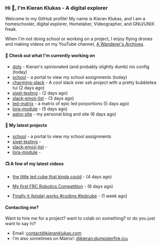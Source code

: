 ### Hi 👋, I'm Kieran Klukas - A digital explorer 

Welcome to my GitHub profile! My name is Kieran Klukas, and I am a homeschooler, digital explorer, Homelaber, Videographer, and GNU/UNIX freak.

When I'm not doing school or working on a project, I enjoy flying drones and making videos on my YouTube channel, [A Wanderer's Archives](https://youtube.com/@wanderer.archives).

#### 👷 Check out what I'm currently working on

- [dots](https://github.com/kcoderhtml/dots) - Kieran's opinionated (and probably slightly dumb) nix config (today)
- [school](https://github.com/kcoderhtml/school) - a portal to view my school assignments (today)
- [charming-slack](https://github.com/kcoderhtml/charming-slack) - A cool slack over ssh project with a pretty bubbletea tui (2 days ago)
- [sixel-testing](https://github.com/kcoderhtml/sixel-testing) -  (2 days ago)
- [slack-emoji-list](https://github.com/kcoderhtml/slack-emoji-list) -  (3 days ago)
- [led-matrix](https://github.com/kcoderhtml/led-matrix) - a matrix of epic led porportions (5 days ago)
- [lora-module](https://github.com/kcoderhtml/lora-module) -  (5 days ago)
- [astro-site](https://github.com/kcoderhtml/astro-site) - my personal blog and site (6 days ago)

#### 🌱 My latest projects

- [school](https://github.com/kcoderhtml/school) - a portal to view my school assignments
- [sixel-testing](https://github.com/kcoderhtml/sixel-testing) - 
- [slack-emoji-list](https://github.com/kcoderhtml/slack-emoji-list) - 
- [lora-module](https://github.com/kcoderhtml/lora-module) - 

#### 📺 A few of my latest videos

- [the little led cube that kinda could](https://www.youtube.com/watch?v=um7v7Y04vGw) - (4 days ago)

- [My first FRC Robotics Competition](https://www.youtube.com/watch?v=w_o2-eqkbCk) - (6 days ago)

- [Finally it (kinda) works #coding #ledcube](https://www.youtube.com/watch?v=Mfk6LF0zwZg) - (1 week ago)



#### Contacting me?

Want to hire me for a project? want to colab on something? or do you just want to say hi?

- Email: [contact@kieranklukas.com](mailto:contact@kieranklukas.com)
- I'm also sometimes on Matrix!: [@kieran:dumpsterfire.icu](https://matrix.to/#/@kieran.matrix.dumpsterfire.icu)
